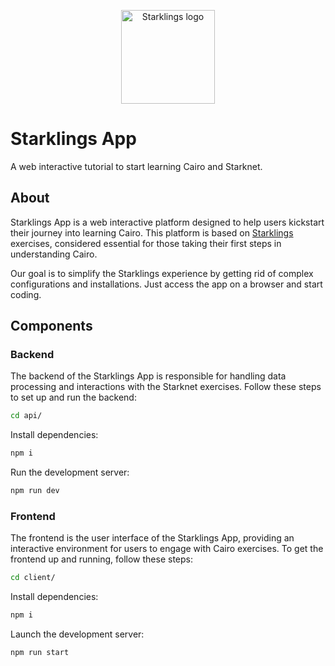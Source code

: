 <p align="center">
  <img alt="Starklings logo" width="150" src="https://raw.githubusercontent.com/onlydustxyz/marketplace-frontend-old/develop/docs/resources/img/logo.png">
</p>

# Starklings App

A web interactive tutorial to start learning Cairo and Starknet.

## About

Starklings App is a web interactive platform designed to help users kickstart their journey into learning Cairo.
This platform is based on [Starklings](https://github.com/shramee/starklings-cairo1) exercises, considered essential for those taking their first steps in understanding Cairo.

Our goal is to simplify the Starklings experience by getting rid of complex configurations and installations. Just access the app on a browser and start coding.

## Components

### Backend

The backend of the Starklings App is responsible for handling data processing and interactions with the Starknet exercises. 
Follow these steps to set up and run the backend:

```bash
cd api/
```

Install dependencies:

```bash
npm i
```

Run the development server:

```bash
npm run dev
```

### Frontend

The frontend is the user interface of the Starklings App, providing an interactive environment for users to engage with Cairo exercises. 
To get the frontend up and running, follow these steps:

```bash
cd client/
```

Install dependencies:

```bash
npm i
```

Launch the development server:

```bash
npm run start
```
